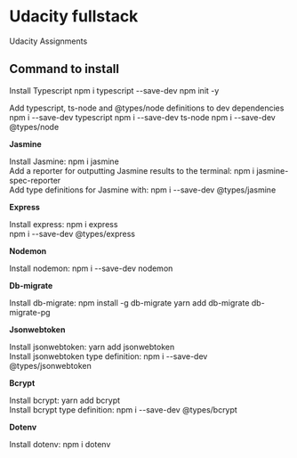 # Udacity fullstack
Udacity Assignments

## Command to install 
Install Typescript
npm i typescript --save-dev
npm init -y

Add typescript, ts-node and @types/node definitions to dev dependencies
npm i --save-dev typescript 
npm i --save-dev ts-node 
npm i --save-dev @types/node

**Jasmine** <p>
Install Jasmine: npm i jasmine <br>
Add a reporter for outputting Jasmine results to the terminal: npm i jasmine-spec-reporter <br>
Add type definitions for Jasmine with: npm i --save-dev @types/jasmine <br>

**Express** <p>
Install express: npm i express <br>
npm i --save-dev @types/express <br>

**Nodemon** <p>
Install nodemon: npm i --save-dev nodemon

**Db-migrate** <p>
Install db-migrate: npm install -g db-migrate
yarn add db-migrate db-migrate-pg

**Jsonwebtoken** <p>
Install jsonwebtoken: yarn add jsonwebtoken <br>
Install jsonwebtoken type definition: npm i --save-dev @types/jsonwebtoken <br>

**Bcrypt** <p>
Install bcrypt: yarn add bcrypt <br>
Install bcrypt type definition: npm i --save-dev @types/bcrypt <br>

**Dotenv** <p>
Install dotenv: npm i dotenv
